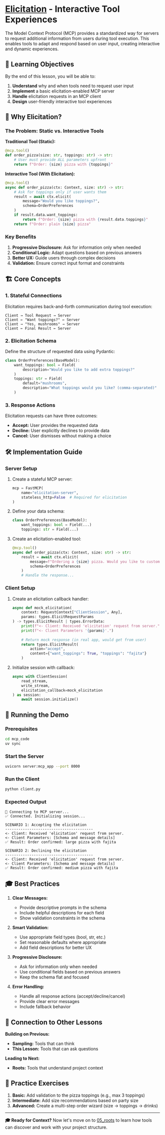 # [Elicitation](https://modelcontextprotocol.io/specification/2025-06-18/client/elicitation) - Interactive Tool Experiences

The Model Context Protocol (MCP) provides a standardized way for servers to request additional information from users during tool execution. This enables tools to adapt and respond based on user input, creating interactive and dynamic experiences.

## 🎯 Learning Objectives
By the end of this lesson, you will be able to:
1. **Understand** why and when tools need to request user input
2. **Implement** a basic elicitation-enabled MCP server
3. **Handle** elicitation requests in an MCP client
4. **Design** user-friendly interactive tool experiences

## 🤔 Why Elicitation?

### The Problem: Static vs. Interactive Tools

**Traditional Tool (Static):**
```python
@mcp.tool()
def order_pizza(size: str, toppings: str) -> str:
    # User must provide ALL parameters upfront
    return f"Order: {size} pizza with {toppings}"
```

**Interactive Tool (With Elicitation):**
```python
@mcp.tool()
async def order_pizza(ctx: Context, size: str) -> str:
    # Ask for toppings only if user wants them
    result = await ctx.elicit(
        message="Would you like toppings?",
        schema=OrderPreferences
    )
    if result.data.want_toppings:
        return f"Order: {size} pizza with {result.data.toppings}"
    return f"Order: plain {size} pizza"
```

### Key Benefits
1. **Progressive Disclosure:** Ask for information only when needed
2. **Conditional Logic:** Adapt questions based on previous answers
3. **Better UX:** Guide users through complex decisions
4. **Validation:** Ensure correct input format and constraints

## 🏗️ Core Concepts

### 1. Stateful Connections
Elicitation requires back-and-forth communication during tool execution:
```
Client → Tool Request → Server
Client ← "Want toppings?" ← Server
Client → "Yes, mushrooms" → Server
Client ← Final Result ← Server
```

### 2. Elicitation Schema
Define the structure of requested data using Pydantic:
```python
class OrderPreferences(BaseModel):
    want_toppings: bool = Field(
        description="Would you like to add extra toppings?"
    )
    toppings: str = Field(
        default="mushrooms",
        description="What toppings would you like? (comma-separated)"
    )
```

### 3. Response Actions
Elicitation requests can have three outcomes:
- **Accept:** User provides the requested data
- **Decline:** User explicitly declines to provide data
- **Cancel:** User dismisses without making a choice

## 🛠️ Implementation Guide

### Server Setup
1. Create a stateful MCP server:
   ```python
   mcp = FastMCP(
       name="elicitation-server",
       stateless_http=False  # Required for elicitation
   )
   ```

2. Define your data schema:
   ```python
   class OrderPreferences(BaseModel):
       want_toppings: bool = Field(...)
       toppings: str = Field(...)
   ```

3. Create an elicitation-enabled tool:
   ```python
   @mcp.tool()
   async def order_pizza(ctx: Context, size: str) -> str:
       result = await ctx.elicit(
           message=f"Ordering a {size} pizza. Would you like to customize it?",
           schema=OrderPreferences
       )
       # Handle the response...
   ```

### Client Setup
1. Create an elicitation callback handler:
   ```python
   async def mock_elicitation(
       context: RequestContext["ClientSession", Any], 
       params: types.ElicitRequestParams
   ) -> types.ElicitResult | types.ErrorData:
       print(f"<- Client: Received 'elicitation' request from server.")
       print(f"<- Client Parameters '{params}'.")
       
       # Return mock response (in real app, would get from user)
       return types.ElicitResult(
           action="accept",
           content={"want_toppings": True, "toppings": "fajita"}
       )
   ```

2. Initialize session with callback:
   ```python
   async with ClientSession(
       read_stream, 
       write_stream, 
       elicitation_callback=mock_elicitation
   ) as session:
       await session.initialize()
   ```

## 🚀 Running the Demo

### Prerequisites
```bash
cd mcp_code
uv sync
```

### Start the Server
```bash
uvicorn server:mcp_app --port 8000
```

### Run the Client
```bash
python client.py
```

### Expected Output
```
🚀 Connecting to MCP server...
✅ Connected. Initializing session...

SCENARIO 1: Accepting the elicitation
----------------------------------------
<- Client: Received 'elicitation' request from server.
<- Client Parameters: [Schema and message details]
✅ Result: Order confirmed: large pizza with fajita

SCENARIO 2: Declining the elicitation
----------------------------------------
<- Client: Received 'elicitation' request from server.
<- Client Parameters: [Schema and message details]
✅ Result: Order confirmed: medium pizza with fajita
```

## 🎓 Best Practices

1. **Clear Messages:**
   - Provide descriptive prompts in the schema
   - Include helpful descriptions for each field
   - Show validation constraints in the schema

2. **Smart Validation:**
   - Use appropriate field types (bool, str, etc.)
   - Set reasonable defaults where appropriate
   - Add field descriptions for better UX

3. **Progressive Disclosure:**
   - Ask for information only when needed
   - Use conditional fields based on previous answers
   - Keep the schema flat and focused

4. **Error Handling:**
   - Handle all response actions (accept/decline/cancel)
   - Provide clear error messages
   - Include fallback behavior

## 🔄 Connection to Other Lessons

**Building on Previous:**
- **Sampling:** Tools that can think
- **This Lesson:** Tools that can ask questions

**Leading to Next:**
- **Roots:** Tools that understand project context

## 🎯 Practice Exercises

1. **Basic:** Add validation to the pizza toppings (e.g., max 3 toppings)
2. **Intermediate:** Add size recommendations based on party size
3. **Advanced:** Create a multi-step order wizard (size → toppings → drinks)
---

**🎓 Ready for Context?** Now let's move on to [05_roots](../05_roots/) to learn how tools can discover and work with your project structure. 